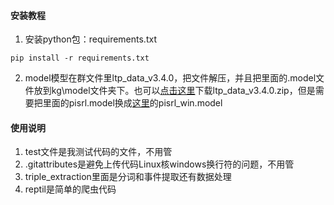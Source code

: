 #### 安装教程


1.  安装python包：requirements.txt
~~~
pip install -r requirements.txt
~~~
2.  model模型在群文件里ltp_data_v3.4.0，把文件解压，并且把里面的.model文件放到kg\model文件夹下。也可以[点击这里](http://ltp.ai/download.html)下载ltp_data_v3.4.0.zip，但是需要把里面的pisrl.model换成[这里](http://model.scir.yunfutech.com/server/3.4.0/pisrl_win.model)的pisrl_win.model


#### 使用说明

1.  test文件是我测试代码的文件，不用管
2.  .gitattributes是避免上传代码Linux核windows换行符的问题，不用管
3.  triple_extraction里面是分词和事件提取还有数据处理
4.  reptil是简单的爬虫代码
